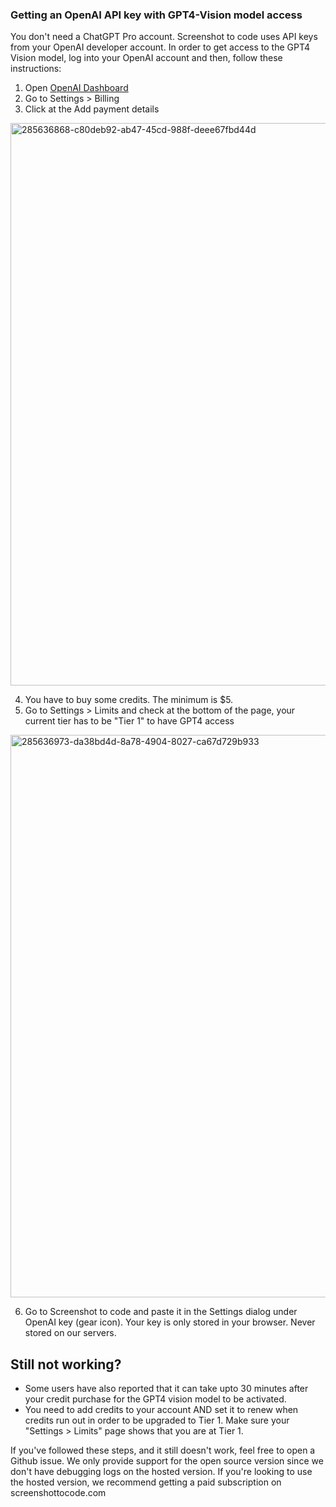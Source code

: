 ### Getting an OpenAI API key with GPT4-Vision model access

You don't need a ChatGPT Pro account. Screenshot to code uses API keys from your OpenAI developer account. In order to get access to the GPT4 Vision model, log into your OpenAI account and then, follow these instructions:

1. Open [OpenAI Dashboard](https://platform.openai.com/)
1. Go to Settings > Billing
1. Click at the Add payment details
<img width="900" alt="285636868-c80deb92-ab47-45cd-988f-deee67fbd44d" src="https://github.com/abi/screenshot-to-code/assets/23818/4e0f4b77-9578-4f9a-803c-c12b1502f3d7">

4. You have to buy some credits. The minimum is $5.
5. Go to Settings > Limits and check at the bottom of the page, your current tier has to be "Tier 1" to have GPT4 access
<img width="900" alt="285636973-da38bd4d-8a78-4904-8027-ca67d729b933" src="https://github.com/abi/screenshot-to-code/assets/23818/8d07cd84-0cf9-4f88-bc00-80eba492eadf">

6. Go to Screenshot to code and paste it in the Settings dialog under OpenAI key (gear icon). Your key is only stored in your browser. Never stored on our servers.

## Still not working?

- Some users have also reported that it can take upto 30 minutes after your credit purchase for the GPT4 vision model to be activated.
- You need to add credits to your account AND set it to renew when credits run out in order to be upgraded to Tier 1. Make sure your "Settings > Limits" page shows that you are at Tier 1.

If you've followed these steps, and it still doesn't work, feel free to open a Github issue. We only provide support for the open source version since we don't have debugging logs on the hosted version. If you're looking to use the hosted version, we recommend getting a paid subscription on screenshottocode.com
